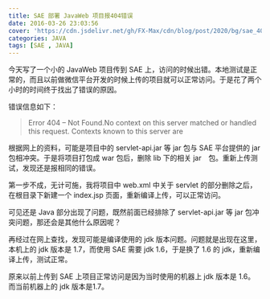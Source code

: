 ```yaml
---
title: SAE 部署 JavaWeb 项目报404错误
date: 2016-03-26 23:03:56
cover: 'https://cdn.jsdelivr.net/gh/FX-Max/cdn/blog/post/2020/bg/sae_404.jpg'
categories: JAVA
tags: [SAE , JAVA]
---
```


今天写了一个小的 JavaWeb 项目传到 SAE 上，访问的时候出错。本地测试是正常的，而且以前做微信平台开发的时候上传的项目就可以正常访问。于是花了两个小时的时间终于找出了错误的原因。

错误信息如下：
> Error 404 – Not Found.No context on this server matched or handled this request.
Contexts known to this server are

<!-- more -->

根据网上的资料，可能是项目中的 servlet-api.jar 等 jar 包与 SAE 平台提供的 jar 包相冲突。于是将项目打包成 war 包后，删除 lib 下的相关 jar　包。重新上传测试，发现还是报相同的错误。

第一步不成，无计可施，我将项目中 web.xml 中关于 servlet 的部分删除之后，在根目录下新建一个 index.jsp 页面，重新编译上传，可以正常访问。

可见还是 Java 部分出现了问题，既然前面已经排除了 servlet-api.jar 等 jar 包冲突问题，那还会是其他什么原因呢？

再经过在网上查找，发现可能是编译使用的 jdk 版本问题。问题就是出现在这里，本机上的 jdk 版本是 1.7，而使用 SAE 需要 jdk 1.6，于是换了 1.6 的 jdk，重新编译上传，测试正常。

原来以前上传到 SAE 上项目正常访问是因为当时使用的机器上 jdk 版本是 1.6。而当前机器上的 jdk 版本是1.7。

